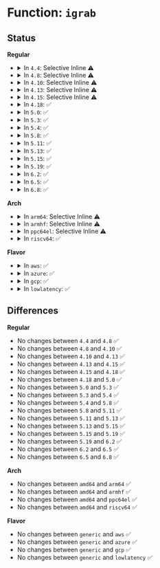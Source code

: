 # Function: <code>igrab</code>

## Status
<b>Regular</b>
<ul>
<li>
<details>
<summary>In <code>4.4</code>: Selective Inline ⚠️</summary>

```c
struct inode *igrab(struct inode *inode);
```

**Collision:** Unique Global

**Inline:** Selective

**Transformation:** False

**Instances:**

```
In fs/inode.c (ffffffff81227a50)
Location: fs/inode.c:1191
Inline: True
Direct callers:
  - kernel/trace/trace_uprobe.c:create_trace_uprobe
  - fs/notify/inode_mark.c:fsnotify_set_inode_mark_mask_locked
  - fs/notify/fdinfo.c:fanotify_fdinfo
  - fs/quota/dquot.c:vfs_load_quota_inode
  - fs/quota/dquot.c:vfs_load_quota_inode
  - fs/ext4/fsync.c:ext4_sync_file
  - fs/ext4/fsync.c:ext4_sync_file
  - fs/fat/inode.c:fat_iget
  - fs/fat/nfs.c:fat_dget
  - fs/fuse/file.c:fuse_release_common
  - security/selinux/hooks.c:sb_finish_set_opts
```
**Symbols:**

```
ffffffff81227a50-ffffffff81227aa4: igrab (STB_GLOBAL)
```
</details>
</li>
<li>
<details>
<summary>In <code>4.8</code>: Selective Inline ⚠️</summary>

```c
struct inode *igrab(struct inode *inode);
```

**Collision:** Unique Global

**Inline:** Selective

**Transformation:** False

**Instances:**

```
In fs/inode.c (ffffffff81250070)
Location: fs/inode.c:1200
Inline: True
Direct callers:
  - kernel/trace/trace_uprobe.c:create_trace_uprobe
  - kernel/events/core.c:perf_event_set_addr_filter
  - mm/shmem.c:shmem_unused_huge_shrink
  - fs/notify/inode_mark.c:fsnotify_set_inode_mark_mask_locked
  - fs/notify/fdinfo.c:fanotify_fdinfo
  - fs/quota/dquot.c:vfs_load_quota_inode
  - fs/quota/dquot.c:vfs_load_quota_inode
  - fs/ext4/fsync.c:ext4_sync_file
  - fs/ext4/fsync.c:ext4_sync_file
  - fs/fat/inode.c:fat_iget
  - fs/fat/nfs.c:fat_dget
  - fs/fuse/file.c:fuse_release_common
  - security/selinux/hooks.c:sb_finish_set_opts
```
**Symbols:**

```
ffffffff81250070-ffffffff812500c1: igrab (STB_GLOBAL)
```
</details>
</li>
<li>
<details>
<summary>In <code>4.10</code>: Selective Inline ⚠️</summary>

```c
struct inode *igrab(struct inode *inode);
```

**Collision:** Unique Global

**Inline:** Selective

**Transformation:** False

**Instances:**

```
In fs/inode.c (ffffffff81263110)
Location: fs/inode.c:1218
Inline: True
Direct callers:
  - kernel/trace/trace_uprobe.c:create_trace_uprobe
  - kernel/events/core.c:perf_event_set_addr_filter
  - mm/shmem.c:shmem_unused_huge_shrink
  - fs/notify/inode_mark.c:fsnotify_set_inode_mark_mask_locked
  - fs/notify/fdinfo.c:fanotify_fdinfo
  - fs/quota/dquot.c:vfs_load_quota_inode
  - fs/quota/dquot.c:vfs_load_quota_inode
  - fs/ext4/fsync.c:ext4_sync_file
  - fs/ext4/fsync.c:ext4_sync_file
  - fs/fat/inode.c:fat_iget
  - fs/fat/nfs.c:fat_dget
  - fs/fuse/file.c:fuse_release_common
  - security/selinux/hooks.c:sb_finish_set_opts
```
**Symbols:**

```
ffffffff81263110-ffffffff81263161: igrab (STB_GLOBAL)
```
</details>
</li>
<li>
<details>
<summary>In <code>4.13</code>: Selective Inline ⚠️</summary>

```c
struct inode *igrab(struct inode *inode);
```

**Collision:** Unique Global

**Inline:** Selective

**Transformation:** False

**Instances:**

```
In fs/inode.c (ffffffff81270970)
Location: fs/inode.c:1219
Inline: True
Direct callers:
  - kernel/trace/trace_uprobe.c:create_trace_uprobe
  - kernel/events/core.c:perf_event_parse_addr_filter
  - mm/shmem.c:shmem_unused_huge_shrink
  - fs/notify/mark.c:fsnotify_add_mark_locked
  - fs/notify/fdinfo.c:fanotify_fdinfo
  - fs/notify/fdinfo.c:inotify_fdinfo
  - fs/quota/dquot.c:vfs_load_quota_inode
  - fs/proc/proc_sysctl.c:drop_sysctl_table
  - fs/ext4/fsync.c:ext4_sync_file
  - fs/ext4/fsync.c:ext4_sync_file
  - fs/ext4/super.c:ext4_quota_off
  - fs/fat/inode.c:fat_iget
  - fs/fat/nfs.c:fat_dget
  - fs/fuse/file.c:fuse_release_common
  - security/selinux/hooks.c:sb_finish_set_opts
  - drivers/dax/super.c:dax_get_by_host
```
**Symbols:**

```
ffffffff81270970-ffffffff812709be: igrab (STB_GLOBAL)
```
</details>
</li>
<li>
<details>
<summary>In <code>4.15</code>: Selective Inline ⚠️</summary>

```c
struct inode *igrab(struct inode *inode);
```

**Collision:** Unique Global

**Inline:** Selective

**Transformation:** False

**Instances:**

```
In fs/inode.c (ffffffff812932a0)
Location: fs/inode.c:1219
Inline: True
Direct callers:
  - kernel/trace/trace_uprobe.c:create_trace_uprobe
  - kernel/events/core.c:perf_event_parse_addr_filter
  - mm/shmem.c:shmem_unused_huge_shrink
  - fs/notify/mark.c:fsnotify_add_mark_locked
  - fs/notify/fdinfo.c:fanotify_fdinfo
  - fs/notify/fdinfo.c:inotify_fdinfo
  - fs/quota/dquot.c:vfs_load_quota_inode
  - fs/proc/proc_sysctl.c:drop_sysctl_table
  - fs/ext4/fsync.c:ext4_sync_file
  - fs/ext4/fsync.c:ext4_sync_file
  - fs/ext4/super.c:ext4_quota_off
  - fs/fat/inode.c:fat_iget
  - fs/fat/nfs.c:fat_dget
  - fs/fuse/file.c:fuse_release_common
  - security/selinux/hooks.c:sb_finish_set_opts
  - drivers/dax/super.c:dax_get_by_host
```
**Symbols:**

```
ffffffff812932a0-ffffffff812932ee: igrab (STB_GLOBAL)
```
</details>
</li>
<li>
<details>
<summary>In <code>4.18</code>: ✅</summary>

```c
struct inode *igrab(struct inode *inode);
```

**Collision:** Unique Global

**Inline:** No

**Transformation:** False

**Instances:**

```
In fs/inode.c (ffffffff812b95b0)
Location: fs/inode.c:1240
Inline: False
Direct callers:
  - mm/shmem.c:shmem_unused_huge_shrink
  - fs/notify/mark.c:fsnotify_add_mark_locked
  - fs/notify/fdinfo.c:fanotify_fdinfo
  - fs/notify/fdinfo.c:inotify_fdinfo
  - fs/quota/dquot.c:vfs_load_quota_inode
  - fs/proc/proc_sysctl.c:drop_sysctl_table
  - fs/ext4/fsync.c:ext4_sync_file
  - fs/ext4/fsync.c:ext4_sync_file
  - fs/ext4/super.c:ext4_quota_off
  - fs/fuse/file.c:fuse_release_common
  - security/selinux/hooks.c:sb_finish_set_opts
  - drivers/dax/super.c:dax_get_by_host
```
**Symbols:**

```
ffffffff812b95b0-ffffffff812b9601: igrab (STB_GLOBAL)
```
</details>
</li>
<li>
<details>
<summary>In <code>5.0</code>: ✅</summary>

```c
struct inode *igrab(struct inode *inode);
```

**Collision:** Unique Global

**Inline:** No

**Transformation:** False

**Instances:**

```
In fs/inode.c (ffffffff812ce800)
Location: fs/inode.c:1271
Inline: False
Direct callers:
  - mm/shmem.c:shmem_unused_huge_shrink
  - fs/notify/mark.c:fsnotify_add_mark_locked
  - fs/notify/fdinfo.c:fanotify_fdinfo
  - fs/notify/fdinfo.c:inotify_fdinfo
  - fs/quota/dquot.c:vfs_load_quota_inode
  - fs/proc/proc_sysctl.c:drop_sysctl_table
  - fs/ext4/fsync.c:ext4_sync_file
  - fs/ext4/fsync.c:ext4_sync_file
  - fs/ext4/super.c:ext4_quota_off
  - fs/fuse/file.c:fuse_release_common
  - security/selinux/hooks.c:sb_finish_set_opts
  - drivers/dax/super.c:dax_get_by_host
```
**Symbols:**

```
ffffffff812ce800-ffffffff812ce851: igrab (STB_GLOBAL)
```
</details>
</li>
<li>
<details>
<summary>In <code>5.3</code>: ✅</summary>

```c
struct inode *igrab(struct inode *inode);
```

**Collision:** Unique Global

**Inline:** No

**Transformation:** False

**Instances:**

```
In fs/inode.c (ffffffff812eb700)
Location: fs/inode.c:1284
Inline: False
Direct callers:
  - mm/shmem.c:shmem_unused_huge_shrink
  - fs/notify/mark.c:fsnotify_add_mark_list
  - fs/notify/fdinfo.c:fanotify_fdinfo
  - fs/notify/fdinfo.c:inotify_fdinfo
  - fs/quota/dquot.c:vfs_load_quota_inode
  - fs/proc/proc_sysctl.c:drop_sysctl_table
  - fs/ext4/fsync.c:ext4_sync_file
  - fs/ext4/fsync.c:ext4_sync_file
  - fs/ext4/super.c:ext4_quota_off
  - fs/fuse/file.c:fuse_release_common
  - security/selinux/hooks.c:sb_finish_set_opts
  - drivers/dax/super.c:dax_get_by_host
```
**Symbols:**

```
ffffffff812eb700-ffffffff812eb751: igrab (STB_GLOBAL)
```
</details>
</li>
<li>
<details>
<summary>In <code>5.4</code>: ✅</summary>

```c
struct inode *igrab(struct inode *inode);
```

**Collision:** Unique Global

**Inline:** No

**Transformation:** False

**Instances:**

```
In fs/inode.c (ffffffff812fd230)
Location: fs/inode.c:1295
Inline: False
Direct callers:
  - mm/shmem.c:shmem_unused_huge_shrink
  - fs/notify/mark.c:fsnotify_add_mark_locked
  - fs/notify/fdinfo.c:fanotify_fdinfo
  - fs/notify/fdinfo.c:inotify_fdinfo
  - fs/quota/dquot.c:vfs_load_quota_inode
  - fs/proc/proc_sysctl.c:drop_sysctl_table
  - fs/ext4/fsync.c:ext4_sync_file
  - fs/ext4/fsync.c:ext4_sync_file
  - fs/ext4/super.c:ext4_quota_off
  - fs/fuse/file.c:fuse_release_common
  - security/selinux/hooks.c:sb_finish_set_opts
  - drivers/dax/super.c:dax_get_by_host
```
**Symbols:**

```
ffffffff812fd230-ffffffff812fd281: igrab (STB_GLOBAL)
```
</details>
</li>
<li>
<details>
<summary>In <code>5.8</code>: ✅</summary>

```c
struct inode *igrab(struct inode *inode);
```

**Collision:** Unique Global

**Inline:** No

**Transformation:** False

**Instances:**

```
In fs/inode.c (ffffffff81336040)
Location: fs/inode.c:1293
Inline: False
Direct callers:
  - mm/shmem.c:shmem_unused_huge_shrink
  - fs/notify/mark.c:fsnotify_add_mark_list
  - fs/notify/fdinfo.c:fanotify_fdinfo
  - fs/notify/fdinfo.c:inotify_fdinfo
  - fs/proc/inode.c:proc_invalidate_siblings_dcache
  - fs/ext4/super.c:ext4_quota_off
  - fs/fat/inode.c:fat_iget
  - fs/fat/nfs.c:fat_dget
  - fs/fuse/file.c:fuse_release_common
  - security/selinux/hooks.c:sb_finish_set_opts
  - drivers/dax/super.c:dax_get_by_host
```
**Symbols:**

```
ffffffff81336040-ffffffff81336091: igrab (STB_GLOBAL)
```
</details>
</li>
<li>
<details>
<summary>In <code>5.11</code>: ✅</summary>

```c
struct inode *igrab(struct inode *inode);
```

**Collision:** Unique Global

**Inline:** No

**Transformation:** False

**Instances:**

```
In fs/inode.c (ffffffff813419d0)
Location: fs/inode.c:1292
Inline: False
Direct callers:
  - mm/shmem.c:shmem_unused_huge_shrink
  - fs/block_dev.c:__blkdev_get
  - fs/notify/mark.c:fsnotify_add_mark_list
  - fs/notify/fdinfo.c:fanotify_fdinfo
  - fs/notify/fdinfo.c:inotify_fdinfo
  - fs/proc/inode.c:proc_invalidate_siblings_dcache
  - fs/ext4/super.c:ext4_quota_off
  - fs/fat/inode.c:fat_iget
  - fs/fat/nfs.c:fat_dget
  - fs/fuse/file.c:fuse_release_common
  - security/selinux/hooks.c:sb_finish_set_opts
  - drivers/dax/super.c:dax_get_by_host
```
**Symbols:**

```
ffffffff813419d0-ffffffff81341a21: igrab (STB_GLOBAL)
```
</details>
</li>
<li>
<details>
<summary>In <code>5.13</code>: ✅</summary>

```c
struct inode *igrab(struct inode *inode);
```

**Collision:** Unique Global

**Inline:** No

**Transformation:** False

**Instances:**

```
In fs/inode.c (ffffffff81347dc0)
Location: fs/inode.c:1299
Inline: False
Direct callers:
  - mm/shmem.c:shmem_unused_huge_shrink
  - fs/block_dev.c:__blkdev_get
  - fs/notify/mark.c:fsnotify_add_mark_list
  - fs/notify/fdinfo.c:fanotify_fdinfo
  - fs/notify/fdinfo.c:inotify_fdinfo
  - fs/proc/inode.c:proc_invalidate_siblings_dcache
  - fs/ext4/super.c:ext4_quota_off
  - fs/fat/inode.c:fat_iget
  - fs/fat/nfs.c:fat_dget
  - fs/fuse/file.c:fuse_file_release
  - security/selinux/hooks.c:sb_finish_set_opts
  - drivers/dax/super.c:dax_get_by_host
```
**Symbols:**

```
ffffffff81347dc0-ffffffff81347e11: igrab (STB_GLOBAL)
```
</details>
</li>
<li>
<details>
<summary>In <code>5.15</code>: ✅</summary>

```c
struct inode *igrab(struct inode *inode);
```

**Collision:** Unique Global

**Inline:** No

**Transformation:** False

**Instances:**

```
In fs/inode.c (ffffffff813959d0)
Location: fs/inode.c:1303
Inline: False
Direct callers:
  - mm/shmem.c:shmem_unused_huge_shrink
  - fs/notify/fdinfo.c:fanotify_fdinfo
  - fs/notify/fdinfo.c:inotify_fdinfo
  - fs/proc/inode.c:proc_invalidate_siblings_dcache
  - fs/ext4/super.c:ext4_quota_off
  - fs/ext4/super.c:ext4_enable_quotas
  - fs/fat/inode.c:fat_iget
  - fs/fat/nfs.c:fat_dget
  - fs/fuse/file.c:fuse_file_release
  - security/selinux/hooks.c:sb_finish_set_opts
  - drivers/dax/super.c:dax_get_by_host
```
**Symbols:**

```
ffffffff813959d0-ffffffff81395a21: igrab (STB_GLOBAL)
```
</details>
</li>
<li>
<details>
<summary>In <code>5.19</code>: ✅</summary>

```c
struct inode *igrab(struct inode *inode);
```

**Collision:** Unique Global

**Inline:** No

**Transformation:** False

**Instances:**

```
In fs/inode.c (ffffffff81415b10)
Location: fs/inode.c:1384
Inline: False
Direct callers:
  - mm/shmem.c:shmem_unused_huge_shrink
  - fs/notify/fdinfo.c:fanotify_fdinfo
  - fs/notify/fdinfo.c:inotify_fdinfo
  - fs/proc/inode.c:proc_invalidate_siblings_dcache
  - fs/proc/inode.c:proc_invalidate_siblings_dcache
  - fs/ext4/super.c:ext4_quota_off
  - fs/ext4/super.c:ext4_enable_quotas
  - fs/fat/inode.c:fat_iget
  - fs/fat/nfs.c:fat_dget
  - fs/fuse/file.c:fuse_file_release
  - security/selinux/hooks.c:sb_finish_set_opts
  - drivers/dax/super.c:fs_dax_get_by_bdev
```
**Symbols:**

```
ffffffff81415b10-ffffffff81415b69: igrab (STB_GLOBAL)
```
</details>
</li>
<li>
<details>
<summary>In <code>6.2</code>: ✅</summary>

```c
struct inode *igrab(struct inode *inode);
```

**Collision:** Unique Global

**Inline:** No

**Transformation:** False

**Instances:**

```
In fs/inode.c (ffffffff814a0f00)
Location: fs/inode.c:1386
Inline: False
Direct callers:
  - mm/shmem.c:shmem_unused_huge_shrink
  - fs/notify/fdinfo.c:fanotify_fdinfo
  - fs/notify/fdinfo.c:inotify_fdinfo
  - fs/proc/inode.c:proc_invalidate_siblings_dcache
  - fs/proc/inode.c:proc_invalidate_siblings_dcache
  - fs/ext4/super.c:ext4_quota_off
  - fs/ext4/super.c:ext4_enable_quotas
  - fs/fat/inode.c:fat_iget
  - fs/fat/nfs.c:fat_dget
  - fs/fuse/file.c:fuse_file_release
  - security/selinux/hooks.c:sb_finish_set_opts
  - drivers/dax/super.c:fs_dax_get_by_bdev
```
**Symbols:**

```
ffffffff814a0f00-ffffffff814a0f59: igrab (STB_GLOBAL)
```
</details>
</li>
<li>
<details>
<summary>In <code>6.5</code>: ✅</summary>

```c
struct inode *igrab(struct inode *inode);
```

**Collision:** Unique Global

**Inline:** No

**Transformation:** False

**Instances:**

```
In fs/inode.c (ffffffff814d6210)
Location: fs/inode.c:1430
Inline: False
Direct callers:
  - mm/shmem.c:shmem_unused_huge_shrink
  - fs/notify/fdinfo.c:fanotify_fdinfo
  - fs/notify/fdinfo.c:inotify_fdinfo
  - fs/proc/inode.c:proc_invalidate_siblings_dcache
  - fs/proc/inode.c:proc_invalidate_siblings_dcache
  - fs/ext4/super.c:ext4_quota_off
  - fs/fat/inode.c:fat_iget
  - fs/fat/nfs.c:fat_dget
  - fs/fuse/file.c:fuse_file_release
  - security/selinux/hooks.c:sb_finish_set_opts
  - drivers/dax/super.c:fs_dax_get_by_bdev
```
**Symbols:**

```
ffffffff814d6210-ffffffff814d6269: igrab (STB_GLOBAL)
```
</details>
</li>
<li>
<details>
<summary>In <code>6.8</code>: ✅</summary>

```c
struct inode *igrab(struct inode *inode);
```

**Collision:** Unique Global

**Inline:** No

**Transformation:** False

**Instances:**

```
In fs/inode.c (ffffffff815085e0)
Location: fs/inode.c:1378
Inline: False
Direct callers:
  - mm/shmem.c:shmem_unused_huge_shrink
  - fs/notify/fdinfo.c:fanotify_fdinfo
  - fs/notify/fdinfo.c:inotify_fdinfo
  - fs/proc/inode.c:proc_invalidate_siblings_dcache
  - fs/proc/inode.c:proc_invalidate_siblings_dcache
  - fs/ext4/super.c:ext4_quota_off
  - fs/fat/inode.c:fat_iget
  - fs/fat/nfs.c:fat_dget
  - fs/fuse/file.c:fuse_file_release
  - security/selinux/hooks.c:sb_finish_set_opts
  - drivers/dax/super.c:fs_dax_get_by_bdev
```
**Symbols:**

```
ffffffff815085e0-ffffffff81508639: igrab (STB_GLOBAL)
```
</details>
</li>
</ul>
<b>Arch</b>
<ul>
<li>
<details>
<summary>In <code>arm64</code>: Selective Inline ⚠️</summary>

```c
struct inode *igrab(struct inode *inode);
```

**Collision:** Unique Global

**Inline:** Selective

**Transformation:** False

**Instances:**

```
In fs/inode.c (ffff8000103acfa0)
Location: fs/inode.c:1295
Inline: True
Direct callers:
  - mm/shmem.c:shmem_unused_huge_shrink
  - fs/notify/mark.c:fsnotify_add_mark_list
  - fs/notify/fdinfo.c:fanotify_fdinfo
  - fs/notify/fdinfo.c:inotify_fdinfo
  - fs/quota/dquot.c:vfs_load_quota_inode
  - fs/proc/proc_sysctl.c:drop_sysctl_table
  - fs/ext4/fsync.c:ext4_sync_file
  - fs/ext4/fsync.c:ext4_sync_file
  - fs/ext4/super.c:ext4_quota_off
  - fs/fuse/file.c:fuse_release_common
  - security/selinux/hooks.c:sb_finish_set_opts
  - drivers/dax/super.c:dax_get_by_host
```
**Symbols:**

```
ffff8000103acfa0-ffff8000103ad070: igrab (STB_GLOBAL)
```
</details>
</li>
<li>
<details>
<summary>In <code>armhf</code>: Selective Inline ⚠️</summary>

```c
struct inode *igrab(struct inode *inode);
```

**Collision:** Unique Global

**Inline:** Selective

**Transformation:** False

**Instances:**

```
In fs/inode.c (c058d85c)
Location: fs/inode.c:1295
Inline: True
Direct callers:
  - fs/notify/mark.c:fsnotify_add_mark_list
  - fs/notify/fdinfo.c:fanotify_fdinfo
  - fs/notify/fdinfo.c:inotify_fdinfo
  - fs/quota/dquot.c:vfs_load_quota_inode
  - fs/proc/proc_sysctl.c:drop_sysctl_table
  - fs/ext4/fsync.c:ext4_sync_file
  - fs/ext4/fsync.c:ext4_sync_file
  - fs/ext4/super.c:ext4_quota_off
  - fs/fat/inode.c:fat_iget
  - fs/fat/nfs.c:fat_dget
  - fs/fuse/file.c:fuse_release_common
  - security/selinux/hooks.c:sb_finish_set_opts
  - drivers/dax/super.c:dax_get_by_host
```
**Symbols:**

```
c058d85c-c058d8e4: igrab (STB_GLOBAL)
```
</details>
</li>
<li>
<details>
<summary>In <code>ppc64el</code>: Selective Inline ⚠️</summary>

```c
struct inode *igrab(struct inode *inode);
```

**Collision:** Unique Global

**Inline:** Selective

**Transformation:** False

**Instances:**

```
In fs/inode.c (c0000000004a8010)
Location: fs/inode.c:1295
Inline: True
Direct callers:
  - mm/shmem.c:shmem_unused_huge_shrink
  - fs/notify/mark.c:fsnotify_add_mark_list
  - fs/notify/fdinfo.c:fanotify_fdinfo
  - fs/notify/fdinfo.c:inotify_fdinfo
  - fs/quota/dquot.c:vfs_load_quota_inode
  - fs/proc/proc_sysctl.c:drop_sysctl_table
  - fs/ext4/fsync.c:ext4_sync_file
  - fs/ext4/fsync.c:ext4_sync_file
  - fs/ext4/super.c:ext4_quota_off
  - fs/fat/inode.c:fat_iget
  - fs/fat/nfs.c:fat_dget
  - fs/fuse/file.c:fuse_release_common
  - security/selinux/hooks.c:sb_finish_set_opts
  - drivers/dax/super.c:dax_get_by_host
```
**Symbols:**

```
c0000000004a8010-c0000000004a8100: igrab (STB_GLOBAL)
```
</details>
</li>
<li>
<details>
<summary>In <code>riscv64</code>: ✅</summary>

```c
struct inode *igrab(struct inode *inode);
```

**Collision:** Unique Global

**Inline:** No

**Transformation:** False

**Instances:**

```
In fs/inode.c (ffffffe000272410)
Location: fs/inode.c:1295
Inline: False
Direct callers:
  - fs/notify/mark.c:fsnotify_add_mark_list
  - fs/notify/fdinfo.c:fanotify_fdinfo
  - fs/notify/fdinfo.c:inotify_fdinfo
  - fs/quota/dquot.c:vfs_load_quota_inode
  - fs/proc/proc_sysctl.c:drop_sysctl_table
  - fs/ext4/fsync.c:ext4_sync_file
  - fs/ext4/fsync.c:ext4_sync_file
  - fs/ext4/super.c:ext4_quota_off
  - fs/fuse/file.c:fuse_release_common
  - security/selinux/hooks.c:sb_finish_set_opts
  - drivers/dax/super.c:dax_get_by_host
```
**Symbols:**

```
ffffffe000272410-ffffffe0002724dc: igrab (STB_GLOBAL)
```
</details>
</li>
</ul>
<b>Flavor</b>
<ul>
<li>
<details>
<summary>In <code>aws</code>: ✅</summary>

```c
struct inode *igrab(struct inode *inode);
```

**Collision:** Unique Global

**Inline:** No

**Transformation:** False

**Instances:**

```
In fs/inode.c (ffffffff812f5810)
Location: fs/inode.c:1295
Inline: False
Direct callers:
  - mm/shmem.c:shmem_unused_huge_shrink
  - fs/notify/mark.c:fsnotify_add_mark_locked
  - fs/notify/fdinfo.c:fanotify_fdinfo
  - fs/notify/fdinfo.c:inotify_fdinfo
  - fs/quota/dquot.c:vfs_load_quota_inode
  - fs/proc/proc_sysctl.c:drop_sysctl_table
  - fs/ext4/fsync.c:ext4_sync_file
  - fs/ext4/fsync.c:ext4_sync_file
  - fs/ext4/super.c:ext4_quota_off
  - fs/fuse/file.c:fuse_release_common
  - security/selinux/hooks.c:sb_finish_set_opts
  - drivers/dax/super.c:dax_get_by_host
```
**Symbols:**

```
ffffffff812f5810-ffffffff812f5861: igrab (STB_GLOBAL)
```
</details>
</li>
<li>
<details>
<summary>In <code>azure</code>: ✅</summary>

```c
struct inode *igrab(struct inode *inode);
```

**Collision:** Unique Global

**Inline:** No

**Transformation:** False

**Instances:**

```
In fs/inode.c (ffffffff812e6430)
Location: fs/inode.c:1295
Inline: False
Direct callers:
  - mm/shmem.c:shmem_unused_huge_shrink
  - fs/notify/mark.c:fsnotify_add_mark_locked
  - fs/notify/fdinfo.c:fanotify_fdinfo
  - fs/notify/fdinfo.c:inotify_fdinfo
  - fs/quota/dquot.c:vfs_load_quota_inode
  - fs/proc/proc_sysctl.c:drop_sysctl_table
  - fs/ext4/fsync.c:ext4_sync_file
  - fs/ext4/fsync.c:ext4_sync_file
  - fs/ext4/super.c:ext4_quota_off
  - fs/fuse/file.c:fuse_release_common
  - security/selinux/hooks.c:sb_finish_set_opts
  - drivers/dax/super.c:dax_get_by_host
```
**Symbols:**

```
ffffffff812e6430-ffffffff812e6481: igrab (STB_GLOBAL)
```
</details>
</li>
<li>
<details>
<summary>In <code>gcp</code>: ✅</summary>

```c
struct inode *igrab(struct inode *inode);
```

**Collision:** Unique Global

**Inline:** No

**Transformation:** False

**Instances:**

```
In fs/inode.c (ffffffff812f3620)
Location: fs/inode.c:1295
Inline: False
Direct callers:
  - mm/shmem.c:shmem_unused_huge_shrink
  - fs/notify/mark.c:fsnotify_add_mark_locked
  - fs/notify/fdinfo.c:fanotify_fdinfo
  - fs/notify/fdinfo.c:inotify_fdinfo
  - fs/quota/dquot.c:vfs_load_quota_inode
  - fs/proc/proc_sysctl.c:drop_sysctl_table
  - fs/ext4/fsync.c:ext4_sync_file
  - fs/ext4/fsync.c:ext4_sync_file
  - fs/ext4/super.c:ext4_quota_off
  - fs/fuse/file.c:fuse_release_common
  - security/selinux/hooks.c:sb_finish_set_opts
  - drivers/dax/super.c:dax_get_by_host
```
**Symbols:**

```
ffffffff812f3620-ffffffff812f3671: igrab (STB_GLOBAL)
```
</details>
</li>
<li>
<details>
<summary>In <code>lowlatency</code>: ✅</summary>

```c
struct inode *igrab(struct inode *inode);
```

**Collision:** Unique Global

**Inline:** No

**Transformation:** False

**Instances:**

```
In fs/inode.c (ffffffff813031b0)
Location: fs/inode.c:1295
Inline: False
Direct callers:
  - mm/shmem.c:shmem_unused_huge_shrink
  - fs/notify/mark.c:fsnotify_add_mark_locked
  - fs/notify/fdinfo.c:fanotify_fdinfo
  - fs/notify/fdinfo.c:inotify_fdinfo
  - fs/quota/dquot.c:vfs_load_quota_inode
  - fs/proc/proc_sysctl.c:drop_sysctl_table
  - fs/ext4/fsync.c:ext4_sync_file
  - fs/ext4/fsync.c:ext4_sync_file
  - fs/ext4/super.c:ext4_quota_off
  - fs/fuse/file.c:fuse_release_common
  - security/selinux/hooks.c:sb_finish_set_opts
  - drivers/dax/super.c:dax_get_by_host
```
**Symbols:**

```
ffffffff813031b0-ffffffff813031fd: igrab (STB_GLOBAL)
```
</details>
</li>
</ul>

## Differences
<b>Regular</b>
<ul>
<li>
No changes between <code>4.4</code> and <code>4.8</code> ✅
</li>
<li>
No changes between <code>4.8</code> and <code>4.10</code> ✅
</li>
<li>
No changes between <code>4.10</code> and <code>4.13</code> ✅
</li>
<li>
No changes between <code>4.13</code> and <code>4.15</code> ✅
</li>
<li>
No changes between <code>4.15</code> and <code>4.18</code> ✅
</li>
<li>
No changes between <code>4.18</code> and <code>5.0</code> ✅
</li>
<li>
No changes between <code>5.0</code> and <code>5.3</code> ✅
</li>
<li>
No changes between <code>5.3</code> and <code>5.4</code> ✅
</li>
<li>
No changes between <code>5.4</code> and <code>5.8</code> ✅
</li>
<li>
No changes between <code>5.8</code> and <code>5.11</code> ✅
</li>
<li>
No changes between <code>5.11</code> and <code>5.13</code> ✅
</li>
<li>
No changes between <code>5.13</code> and <code>5.15</code> ✅
</li>
<li>
No changes between <code>5.15</code> and <code>5.19</code> ✅
</li>
<li>
No changes between <code>5.19</code> and <code>6.2</code> ✅
</li>
<li>
No changes between <code>6.2</code> and <code>6.5</code> ✅
</li>
<li>
No changes between <code>6.5</code> and <code>6.8</code> ✅
</li>
</ul>
<b>Arch</b>
<ul>
<li>
No changes between <code>amd64</code> and <code>arm64</code> ✅
</li>
<li>
No changes between <code>amd64</code> and <code>armhf</code> ✅
</li>
<li>
No changes between <code>amd64</code> and <code>ppc64el</code> ✅
</li>
<li>
No changes between <code>amd64</code> and <code>riscv64</code> ✅
</li>
</ul>
<b>Flavor</b>
<ul>
<li>
No changes between <code>generic</code> and <code>aws</code> ✅
</li>
<li>
No changes between <code>generic</code> and <code>azure</code> ✅
</li>
<li>
No changes between <code>generic</code> and <code>gcp</code> ✅
</li>
<li>
No changes between <code>generic</code> and <code>lowlatency</code> ✅
</li>
</ul>
